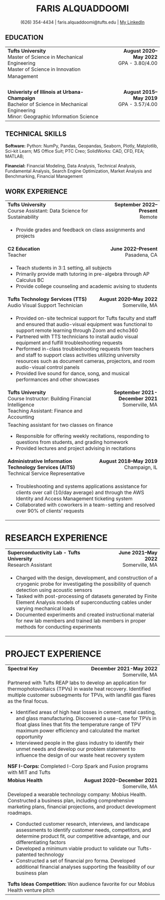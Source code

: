 # <div align="center">FARIS ALQUADDOOMI</div>
<div align="center">(626) 354-4434 | faris.alquaddoomi@tufts.edu | <a href="https://www.linkedin.com/in/faris-alquaddoomi-82062932/">My LinkedIn</a></div>

## EDUCATION
<table>
  <tbody>
    <tr>
      <tc>
        <td align="left" valign="top">
          <b>Tufts University</b><br/>
          Master of Science in Mechanical Engineering<br/>
          Master of Science in Innovation Managementㅤㅤㅤㅤㅤㅤㅤㅤㅤㅤㅤㅤㅤㅤㅤㅤㅤㅤㅤㅤㅤㅤㅤㅤ
        </td>
      </tc>
      <tc>
        <td align="right" valign="top">
          <b>August 2020–May 2022</b><br/>
          GPA - 3.80/4.00<br/>ㅤㅤㅤㅤㅤㅤㅤㅤㅤㅤㅤㅤㅤㅤㅤㅤㅤ
        </td>
      </tc>
    </tr>
    <tr>
      <tc>
        <td align="left" valign="top">
          <b>Univeristy of Illinois at Urbana-Champaign</b><br/>
          Bachelor of Science in Mechanical Engineering<br/>
          Minor: Geographic Information Science
        </td>
      </tc>
      <tc>
        <td align="right" valign="top">
          <b>August 2015–May 2019</b><br/>
          GPA - 3.57/4.00
        </td>
      </tc>
    </tr>
  </tbody>
</table>

## TECHNICAL SKILLS
**Software:** Python: NumPy, Pandas, Geopandas, Seaborn, Plotly, Matplotlib, Sci-kit Learn; MS Office Suit; PTC
Creo; SolidWorks: CAD, CFD, FEA; MATLAB;<br/>


**Financial:** Financial Modeling, Data Analysis, Technical Analysis, Fundamental Analysis, Search Engine
Optimization, Market Analysis and Benchmarking, Financial Management

## WORK EXPERIENCE
<table>
  <tbody>
    <tr>
      <tc>
        <td align="left" valign="top">
          <b>Tufts University</b><br/>
          Course Assistant: Data Science for Sustainability<br/>
        </td>
      </tc>
      <tc>
        <td align="right" valign="top">
          <b>September 2022–Present</b><br/>
          Remote
        </td>
      </tc>
    </tr>
    <tr>
      <td colspan="2">
        <ul>
          <li>Provide grades and feedback on class assignments and projects</li>
        </ul>
      </td>
    </tr>
    <tr>
      <tc>
        <td align="left" valign="top">
          <b>C2 Education</b><br/>
          Teacher<br/>
        </td>
      </tc>
      <tc>
        <td align="right" valign="top">
          <b>June 2022–Present</b><br/>
          Pasadena, CA
        </td>
      </tc>
    </tr>
    <tr>
      <td colspan="2">
        <ul>
          <li>Teach students in 3:1 setting, all subjects</li>
          <li>Primarily provide math tutoring in pre-algebra through AP Calculus BC</li>
          <li>Provide college counseling and academic avising to students</li>
        </ul>
      </td>
    </tr>
    <tr>
      <tc>
        <td align="left" valign="top">
          <b>Tufts Technology Services (TTS)</b><br/>
          Audio Visual Support Technician<br/>
        </td>
      </tc>
      <tc>
        <td align="right" valign="top">
          <b>August 2020–May 2022</b><br/>
          Somerville, MA
        </td>
      </tc>
    </tr>
    <tr>
      <td colspan="2">
        <ul>
          <li>Provided on-site technical support for Tufts faculty and staff and ensured that audio-visual equipment was functional to support remote learning through Zoom and echo360</li>
          <li>Partnered with TTS technicians to install audio visual equipment and fulfill troubleshooting requests</li>
          <li>Performed in-class troubleshooting requests from teachers and staff to support class activities utilizing university resources such as document cameras, projectors, and room audio-visual control panels</li>
          <li>Provided live sound for dance, song, and musical performances and other showcases</li>
        </ul>
      </td>
    </tr>
    <tr>
      <tc>
        <td align="left" valign="top">
          <b>Tufts University</b><br/>
          Course Instructor: Building Financial Intelligence<br/>
          Teaching Assistant: Finance and Accounting
        </td>
      </tc>
      <tc>
        <td align="right" valign="top">
          <b>September 2021-December 2021</b><br/>
          Somerville, MA
        </td>
      </tc>
    </tr>
    <tr>
      <td colspan="2">
        Teaching assistant for two classes on finance
        <ul>
          <li>Responsible for offering weekly recitations, responding to questions from students, and grading homework</li>
          <li>Provided lectures and project advising in recitations</li>
        </ul>
      </td>
    </tr>
    <tr>
      <tc>
        <td align="left" valign="top">
          <b>Administrative Information Technology Services (AITS)</b><br/>
          Technical Service Representative<br/>
        </td>
      </tc>
      <tc>
        <td align="right" valign="top">
          <b>August 2018–May 2019</b><br/>
          Champaign, IL
        </td>
      </tc>
    </tr>
    <tr>
      <td colspan="2">
        <ul>
          <li>Troubleshooting and systems applications assistance for clients over call (10/day average) and through the AWS Identity and Access Management ticketing system</li>
          <li>Collaborated with coworkers in a team-setting and resolved over 90% of clients’ requests</li>
        </ul>
      </td>
    </tr>
  </tbody>
</table>

# RESEARCH EXPERIENCE
<table>
  <tbody>
    <tr>
      <tc>
        <td align="left" valign="top">
          <b>Superconductivity Lab - Tufts University</b></br>
          Research Assistant</br>
        </td>
      </tc>
      <tc>
        <td align="right" valign="top">
            <b>June 2021–May 2022</b></br>
            Somerville, MA
        </td>
      </tc>
    </tr>
    <tr>
      <td colspan="2">
        <ul>
          <li>Charged with the design, development, and construction of a cryogenic probe for investigating the possibility of quench detection using acoustic sensors</li>
          <li>Tasked with post-processing of datasets generated by Finite Element Analysis models of superconducting cables under varying mechanical loads</li>
          <li>Documented experiments and created instructional material for new lab members and trained lab members in proper methods for conducting experiments</li>
        </ul>
      </td>
    </tr>
  </tbody>
</table>

# PROJECT EXPERIENCE
<table>
  <tbody>
    <tr>
      <tc>
        <td align="left" valign="top">
          <b>Spectral Key</b></br>
        </td>
      </tc>
      <tc>
        <td align="right" valign="top">
          <b>December 2021-May 2022</b></br>
          Somerville, MA
        </td>
      </tc>
    </tr>
    <tr>
      <td colspan="2">
        Partnered with Tufts REAP labs to develop an application for thermophotovoltaics (TPVs) in waste heat recovery. Identified multiple customer subsegments for TPVs, with landfill gas flares as the final focus.
        <ul>
          <li>Identified areas of high heat losses in cement, metal casting, and glass manufacturing. Discovered a use-case for TPVs in float glass lines that fits the temperature range of TPV maximum power efficiency and calculated the market opportunity</li>
          <li>Interviewed people in the glass industry to identify their unmet needs and develop our problem statement to influence the design of our waste heat recovery system</li>
        </ul>
        <b>NSF I-Corps:</b> Completed I-Corp Spark and Fusion programs with MIT and Tufts
     </tr>
     <tr>
        <tc>
           <td align="left" valign="top">
             <b>Mobius Health</b></br>
           </td>
        </tc>
        <tc>
          <td align="right" valign="top">
            <b>August 2020-December 2021</b></br>
            Somerville, MA
          </td>
        </tc>
      </tr>
      <tr>
        <td colspan="2">
          Developed a wearable technology company: Mobius Health. Constructed a business plan, including comprehensive marketing plans, financial projections, and product development roadmaps.
          <ul>
            <li>Conducted customer research, interviews, and landscape assessments to identify customer needs, competitors, and determine product fit, our competitive advantage, and our differentiating factors</li>
            <li>Developed a minimum viable product to validate our Tufts-patented technology</li>
            <li>Constructed a set of financial pro forma. Developed additional financial analyses supporting the feasibility of our business plan</li>
          </ul>
          <b>Tufts Ideas Competition:</b> Won audience favorite for our Mobius Health venture pitch
        </td>
      </tr>
    </tbody>
  </table>
